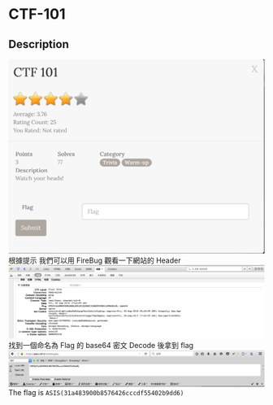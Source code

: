 # CTF-101
## Description
![img_CTF101_1](img/img_CTF101_1.png)
根據提示 我們可以用 FireBug 觀看一下網站的 Header
![img_CTF101_2](img/img_CTF101_2.png)
找到一個命名為 Flag 的 base64 密文
Decode 後拿到 flag
![img_CTF101_3](img/img_CTF101_3.png)
The flag is `ASIS(31a483900b8576426cccdf55402b9dd6)`

